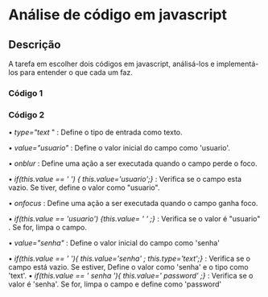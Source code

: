 
# Análise de código em javascript
 
## Descrição
 
A tarefa em escolher dois códigos em javascript, análisá-los e implementá-los para entender o que cada um faz.
 
### Código 1
 

### Código 2
• *type="text* " : Define o tipo de entrada como texto.
 
• *value="usuario"* : Define o valor inicial do campo como 'usuario'.
 
• *onblur* : Define uma ação a ser executada quando o campo perde o foco.
 
• *if(this.value == ' ') { this.value='usuario';}*
: Verifica se o campo esta vazio. Se tiver, define o valor como "usuario".
 
• *onfocus* : Define uma ação a ser executada quando o campo ganha foco.
 
• *if(this.value == 'usuario') {this.value= ' ' ;}*
: Verifica se o valor é "usuario" . Se for, limpa o campo.
 
• *value="senha"* : Define o valor inicial do campo como 'senha'
 
• *if(this.value == ' '){ this.value='senha' ; this.type='text';}*
: Verifica se o campo está vazio. Se estiver, Define o valor como 'senha' e o tipo como 'text'.
• *if(this.value == ' senha '){ this.value=' password' ;}* : Verifica se o valor é 'senha'. Se for, limpa o campo e define como 'password'